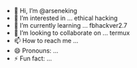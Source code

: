 - 👋 Hi, I’m @arseneking
- 👀 I’m interested in ... ethical hacking
- 🌱 I’m currently learning ... fbhackver2.7
- 💞️ I’m looking to collaborate on ... termux
- 📫 How to reach me ... 
- 😄 Pronouns: ...
- ⚡ Fun fact: ...

<!---
arseneking/arseneking is a ✨ special ✨ repository because its `README.md` (this file) appears on your GitHub profile.
You can click the Preview link to take a look at your changes.
--->
